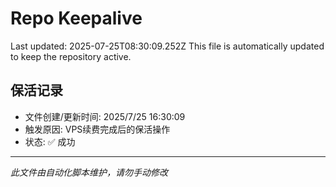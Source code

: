 # Repo Keepalive

Last updated: 2025-07-25T08:30:09.252Z
This file is automatically updated to keep the repository active.

## 保活记录
- 文件创建/更新时间: 2025/7/25 16:30:09
- 触发原因: VPS续费完成后的保活操作
- 状态: ✅ 成功

---
*此文件由自动化脚本维护，请勿手动修改*
